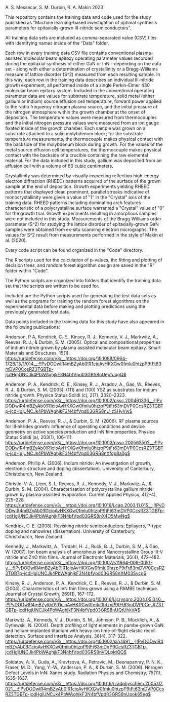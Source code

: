 A. S. Messecar, S. M. Durbin, R. A. Makin 2023

This repository contains the training data and code used for the study published as "Machine learning-based investigation of optimal synthesis parameters for epitaxially-grown III-nitride semiconductors".

All training data sets are included as comma-separated value (CSV) files with identifying names inside of the "Data" folder.

Each row in every training data CSV file contains conventional plasma-assisted molecular beam epitaxy operating parameter values recorded during the epitaxial synthesis of either GaN or InN - depending on the data set - along with either a determination of crystallinity or a Bragg-Williams measure of lattice disorder (S^2) measured from each resulting sample. In this way, each row in the training data describes an individual III-nitride growth experiment, all performed inside of a single Perkin-Elmer 430 molecular beam epitaxy system. Included in the conventional operating parameter data are values for substrate temperature, solid metal (either gallium or indium) source effusion cell temperature, forward power applied to the radio frequency nitrogen plasma source, and the initial pressure of the nitrogen atmosphere within the growth chamber at the onset of deposition. The temperature values were measured from thermocouples and the initial nitrogen pressure values were measured from an ion gauge fixated inside of the growth chamber. Each sample was grown on a substrate attached to a solid molybdenum block; for the substrate temperature measurements, the thermocouple makes physical contact with the backside of the molybdenum block during growth. For the values of the metal source effusion cell temperatures, the thermocouple makes physical contact with the backside of a crucible containing the raw elemental material. For the data included in this study, gallium was deposited from an effusion cell with a volume of 60 cubic centimeters.

Crystallinity was determined by visually inspecting reflection high-energy electron diffraction (RHEED) patterns acquired of the surface of the grown sample at the end of deposition. Growth experiments yielding RHEED patterns that displayed clear, prominent, parallel streaks indicative of monocrystallinity were given a value of "1" in the "Crystal" axis of the training data. RHEED patterns including dominating arch features characteristic of a polycrystalline surface warranted a "Crystal" value of "0" for the growth trial. Growth experiments resulting in amorphous samples were not included in this study. Measurements of the Bragg-Williams order parameter (S^2) for studying the lattice disorder of epitaxially-grown GaN samples were obtained from ex-situ scanning electron micrographs. The values for S^2 result from measurements performed in the style of Makin et al. (2020).

Every code script can be found organized in the "Code" directory.

The R scripts used for the calculation of p-values, the fitting and plotting of decision trees, and random forest algorithm design are saved in the "R" folder within "Code".

The Python scripts are organized into folders that identify the training data set that the scripts are written to be used for.

Included are the Python scripts used for generating the test data sets as well as the programs for training the random forest algorithms on the experimental data before making and plotting predictions using the previously generated test data.

Data points included in the training data for this study have also appeared in the following publications:

Anderson, P A, Kendrick, C. E., Kinsey, R. J., Kennedy, V. J., Markwitz, A., Reeves, R. J., & Durbin, S. M. (2005). Optical and compositional properties of indium nitride grown by plasma assisted molecular beam epitaxy. Smart Materials and Structures, 15(1). https://urldefense.com/v3/__https://doi.org/10.1088/0964-1726/15/1/014__;!!PvDODwlR4mBZyAb0!R1cioAvHKXGw0fmlu0htzpP9tFt63mDVP0CcsRZ3TGBTp-jcdHgjUNCJk4PbWAghjkF3N4bfVpd03GRS8nUepfubgQ$ 

Anderson, P. A., Kendrick, C. E., Kinsey, R. J., Asadov, A., Gao, W., Reeves, R. J., & Durbin, S. M. (2005). (111) and (100) YSZ as substrates for indium nitride growth. Physica Status Solidi (c), 2(7), 2320–2323. https://urldefense.com/v3/__https://doi.org/10.1002/pssc.200461336__;!!PvDODwlR4mBZyAb0!R1cioAvHKXGw0fmlu0htzpP9tFt63mDVP0CcsRZ3TGBTp-jcdHgjUNCJk4PbWAghjkF3N4bfVpd03GRS8nU_zSHyVw$ 

Anderson, P. A., Reeves, R. J., & Durbin, S. M. (2006). RF plasma sources for III‐nitrides growth: Influence of operating conditions and device geometry on active species production and InN film properties. Physica Status Solidi (a), 203(1), 106–111. https://urldefense.com/v3/__https://doi.org/10.1002/pssa.200563502__;!!PvDODwlR4mBZyAb0!R1cioAvHKXGw0fmlu0htzpP9tFt63mDVP0CcsRZ3TGBTp-jcdHgjUNCJk4PbWAghjkF3N4bfVpd03GRS8nXfop8a0g$ 

Anderson, Phillip A. (2006). Indium nitride: An investigation of growth, electronic structure and doping (dissertation). University of Canterbury, Christchurch, New Zealand.

Christie, V. A., Liem, S. I., Reeves, R. J., Kennedy, V. J., Markwitz, A., & Durbin, S. M. (2004). Characterisation of polycrystalline gallium nitride grown by plasma-assisted evaporation. Current Applied Physics, 4(2–4), 225–228. https://urldefense.com/v3/__https://doi.org/10.1016/j.cap.2003.11.015__;!!PvDODwlR4mBZyAb0!R1cioAvHKXGw0fmlu0htzpP9tFt63mDVP0CcsRZ3TGBTp-jcdHgjUNCJk4PbWAghjkF3N4bfVpd03GRS8nX4O5MwNg$ 

Kendrick, C. E. (2008). Revisiting nitride semiconductors: Epilayers, P-type doping and nanowires (dissertation). University of Canterbury, Christchurch, New Zealand.

Kennedy, J., Markwitz, A., Trodahl, H. J., Ruck, B. J., Durbin, S. M., & Gao, W. (2007). Ion beam analysis of amorphous and Nanocrystalline Group III-V nitride and ZnO thin films. Journal of Electronic Materials, 36(4), 472–482. https://urldefense.com/v3/__https://doi.org/10.1007/s11664-006-0051-y__;!!PvDODwlR4mBZyAb0!R1cioAvHKXGw0fmlu0htzpP9tFt63mDVP0CcsRZ3TGBTp-jcdHgjUNCJk4PbWAghjkF3N4bfVpd03GRS8nXM03Sycg$ 

Kinsey, R. J., Anderson, P. A., Kendrick, C. E., Reeves, R. J., & Durbin, S. M. (2004). Characteristics of InN thin films grown using a PAMBE technique. Journal of Crystal Growth, 269(1), 167–172. https://urldefense.com/v3/__https://doi.org/10.1016/j.jcrysgro.2004.05.046__;!!PvDODwlR4mBZyAb0!R1cioAvHKXGw0fmlu0htzpP9tFt63mDVP0CcsRZ3TGBTp-jcdHgjUNCJk4PbWAghjkF3N4bfVpd03GRS8nUQtUhkVA$ 

Markwitz, A., Kennedy, V. J., Durbin, S. M., Johnson, P. B., Mücklich, A., & Dytlewski, N. (2004). Depth profiling of light elements in pambe‐grown GaN and helium‐implanted titanium with heavy ion time‐of‐flight elastic recoil detection. Surface and Interface Analysis, 36(4), 317–322. https://urldefense.com/v3/__https://doi.org/10.1002/sia.1691__;!!PvDODwlR4mBZyAb0!R1cioAvHKXGw0fmlu0htzpP9tFt63mDVP0CcsRZ3TGBTp-jcdHgjUNCJk4PbWAghjkF3N4bfVpd03GRS8nVQLpIdQQ$ 

Soldatov, A. V., Guda, A., Kravtsova, A., Petravic, M., Deenapanray, P. N. K., Fraser, M. D., Yang, Y.-W., Anderson, P. A., & Durbin, S. M. (2006). Nitrogen Defect Levels in InN: Xanes study. Radiation Physics and Chemistry, 75(11), 1635–1637. https://urldefense.com/v3/__https://doi.org/10.1016/j.radphyschem.2005.07.021__;!!PvDODwlR4mBZyAb0!R1cioAvHKXGw0fmlu0htzpP9tFt63mDVP0CcsRZ3TGBTp-jcdHgjUNCJk4PbWAghjkF3N4bfVpd03GRS8nUpok65eg$
